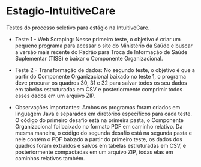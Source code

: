 # Estagio-IntuitiveCare

Testes do processo seletivo para estágio na IntuitiveCare.

- Teste 1 - Web Scraping: Nesse primeiro teste, o objetivo é criar um pequeno programa para acessar o site do Ministério da Saúde e buscar a versão mais recente do Padrão para Troca de Informação de Saúde Suplementar (TISS) e baixar o Componente Organizacional. 

- Teste 2 - Transformação de dados: No segundo teste, o objetivo é que a partir do Componente Organizacional baixado no teste 1, o programa deve procurar os quadros 30, 31 e 32 para salvar todos os seu dados em tabelas estruturadas em CSV e posteriormente comprimir todos esses dados em um arquivo ZIP.

- Observações importantes: Ambos os programas foram criados em linguagem Java e separados em diretórios específicos para cada teste. O código do primeiro desafio está na primeira pasta, o Componente Organizacional foi baixado no formato PDF em caminho relativo. Da mesma maneira, o código do segunda desafio está na segunda pasta e nele contém o PDF baixado a partir do primeiro teste, os dados dos quadros foram extraídos e salvos em tabelas estruturadas em CSV, e posteriormente compactadas em um arquivo ZIP, todas elas em caminhos relativos também. 


